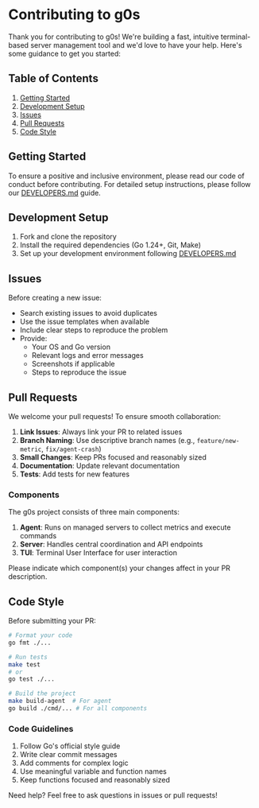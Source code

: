 # Contributing to g0s

Thank you for contributing to g0s! We're building a fast, intuitive terminal-based server management tool and we'd love to have your help. Here's some guidance to get you started:

## Table of Contents

1. [Getting Started](#getting-started)
2. [Development Setup](#development-setup)
3. [Issues](#issues)
4. [Pull Requests](#pull-requests)
5. [Code Style](#code-style)

## Getting Started

To ensure a positive and inclusive environment, please read our code of conduct before contributing. For detailed setup instructions, please follow our [DEVELOPERS.md](./DEVELOPERS.md) guide.

## Development Setup

1. Fork and clone the repository
2. Install the required dependencies (Go 1.24+, Git, Make)
3. Set up your development environment following [DEVELOPERS.md](./DEVELOPERS.md)

## Issues

Before creating a new issue:

- Search existing issues to avoid duplicates
- Use the issue templates when available
- Include clear steps to reproduce the problem
- Provide:
  - Your OS and Go version
  - Relevant logs and error messages
  - Screenshots if applicable
  - Steps to reproduce the issue

## Pull Requests

We welcome your pull requests! To ensure smooth collaboration:

1. **Link Issues**: Always link your PR to related issues
2. **Branch Naming**: Use descriptive branch names (e.g., `feature/new-metric`, `fix/agent-crash`)
3. **Small Changes**: Keep PRs focused and reasonably sized
4. **Documentation**: Update relevant documentation
5. **Tests**: Add tests for new features

### Components

The g0s project consists of three main components:

1. **Agent**: Runs on managed servers to collect metrics and execute commands
2. **Server**: Handles central coordination and API endpoints
3. **TUI**: Terminal User Interface for user interaction

Please indicate which component(s) your changes affect in your PR description.

## Code Style

Before submitting your PR:

```sh
# Format your code
go fmt ./...

# Run tests
make test
# or
go test ./...

# Build the project
make build-agent  # For agent
go build ./cmd/... # For all components
```

### Code Guidelines

1. Follow Go's official style guide
2. Write clear commit messages
3. Add comments for complex logic
4. Use meaningful variable and function names
5. Keep functions focused and reasonably sized

Need help? Feel free to ask questions in issues or pull requests!